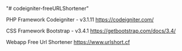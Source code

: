 "# codeigniter-freeURLShortener"

PHP Framework Codeigniter - v3.1.11
https://codeigniter.com/

CSS Framework Bootstrap - v3.4.1
https://getbootstrap.com/docs/3.4/

Webapp Free Url Shortener
https://www.urlshort.cf
